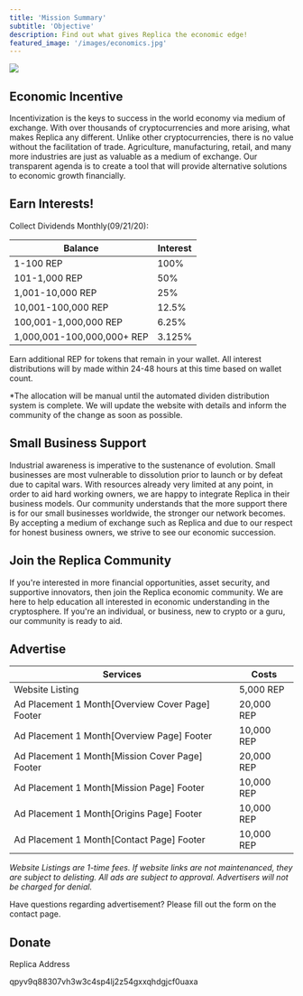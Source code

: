 ```yaml
---
title: 'Mission Summary'
subtitle: 'Objective'
description: Find out what gives Replica the economic edge!
featured_image: '/images/economics.jpg'
---
```


![](../images/purchasing.jpg)


## Economic Incentive

Incentivization is the keys to success in the world economy via medium of exchange. With over thousands of cryptocurrencies and more arising, what makes Replica any different. Unlike other cryptocurrencies, there is no value without the facilitation of trade. Agriculture, manufacturing, retail, and many more industries are just as valuable as a medium of exchange. Our transparent agenda is to create a tool that will provide alternative solutions to economic growth financially.

## Earn Interests!

Collect Dividends Monthly(09/21/20):


| Balance                  | Interest          |
|--------------------------|-------------------|
|1-100 REP                 | 100%              |
|101-1,000 REP             | 50%               |
|1,001-10,000 REP          | 25%               |
|10,001-100,000 REP        | 12.5%             |
|100,001-1,000,000 REP     | 6.25%             |
|1,000,001-100,000,000+ REP| 3.125%            |

Earn additional REP for tokens that remain in your wallet. All interest distributions will by made within 24-48 hours at this time based on wallet count. 

*The allocation will be manual until the automated dividen distribution system is complete. We will update the website with details and inform the community of the change as soon as possible. 


## Small Business Support

Industrial awareness is imperative to the sustenance of evolution. Small businesses are most vulnerable to 	dissolution prior to launch or by defeat due to capital wars. With resources already very limited at any point, in order to aid hard working owners, we are happy to integrate Replica in their business models. Our community 	understands that the more support there is for our small businesses worldwide, the stronger our network becomes. By 	accepting a medium of exchange such as Replica and due to our respect for honest business owners, we strive to see our economic succession.

## Join the Replica Community

If you're interested in more financial opportunities, asset security, and supportive innovators, then join the Replica economic community. We are here to help education all interested in economic understanding in the cryptosphere. If you're an individual, or business, new to crypto or a guru, our community is ready to aid.

## Advertise
|Services                                        |Costs      |
|------------------------------------------------|-----------|
|Website Listing                                 | 5,000 REP |
|Ad Placement 1 Month[Overview Cover Page] Footer| 20,000 REP|
|Ad Placement 1 Month[Overview Page] Footer      | 10,000 REP|
|Ad Placement 1 Month[Mission Cover Page] Footer | 20,000 REP|
|Ad Placement 1 Month[Mission Page] Footer       | 10,000 REP|
|Ad Placement 1 Month[Origins Page] Footer       | 10,000 REP|
|Ad Placement 1 Month[Contact Page] Footer       | 10,000 REP|

*Website Listings are 1-time fees. If website links are not maintenanced, they are subject to delisting.* 
*All ads are subject to approval. Advertisers will not be charged for denial.*

Have questions regarding advertisement? Please fill out the form on the contact page.

## Donate 

Replica Address

qpyv9q88307vh3w3c4sp4lj2z54gxxqhdgjcf0uaxa



